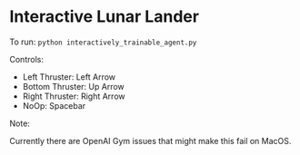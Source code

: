 # Interactive Lunar Lander

To run: `python interactively_trainable_agent.py`

Controls:

- Left Thruster:     Left Arrow
- Bottom Thruster:   Up Arrow
- Right Thruster:    Right Arrow
- NoOp:              Spacebar

Note:

Currently there are OpenAI Gym issues that might make this fail on MacOS.
